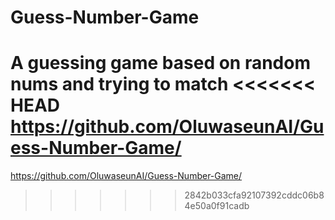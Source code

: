 # Guess-Number-Game
A guessing game based on random nums and trying to match
<<<<<<< HEAD
https://github.com/OluwaseunAI/Guess-Number-Game/
=======

https://github.com/OluwaseunAI/Guess-Number-Game/
>>>>>>> 2842b033cfa92107392cddc06b84e50a0f91cadb
